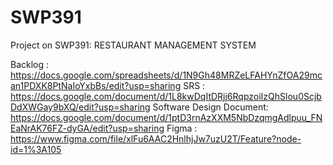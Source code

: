 # SWP391
Project on SWP391: RESTAURANT MANAGEMENT SYSTEM

Backlog : https://docs.google.com/spreadsheets/d/1N9Gh48MRZeLFAHYnZfOA29mcan1PDXK8PtNaIoYxbBs/edit?usp=sharing
SRS : https://docs.google.com/document/d/1L8kwDqItDRjj6RqpzoiIzQhSlou0ScjbDdXWGay9bXQ/edit?usp=sharing
Software Design Document: https://docs.google.com/document/d/1ptD3rnAzXXM5NbDzqmgAdlpuu_FNEaNrAK76FZ-dyGA/edit?usp=sharing
Figma : https://www.figma.com/file/xlFu6AAC2HnlhjJw7uzU2T/Feature?node-id=1%3A105
